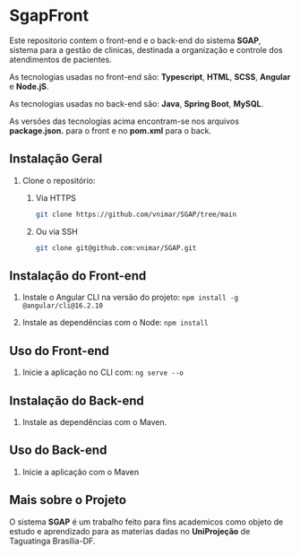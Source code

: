 # SgapFront

Este repositorio contem o front-end e o back-end do sistema **SGAP**, sistema para a gestão de clinicas, destinada a organização e controle dos atendimentos de pacientes.

As tecnologias usadas no front-end são: **Typescript**, **HTML**, **SCSS**, **Angular** e **Node.jS**.

As tecnologias usadas no back-end são: **Java**, **Spring Boot**, **MySQL**.

As versões das tecnologias acima encontram-se nos arquivos **package.json.** para o front e no **pom.xml** para o back.

## Instalação Geral

1. Clone o repositório:

   1. Via HTTPS
      ```bash
      git clone https://github.com/vnimar/SGAP/tree/main
      ```
   
   2. Ou via SSH
        ```bash
        git clone git@github.com:vnimar/SGAP.git
        ```
        
## Instalação do Front-end

1. Instale o Angular CLI na versão do projeto:
        ```npm
        install -g @angular/cli@16.2.10
        ```

2. Instale as dependências com o Node:
        ```npm
        install
        ```
## Uso do Front-end

1. Inicie a aplicação no CLI com:
       ```ng
        serve --o
        ```
   
## Instalação do Back-end

1. Instale as dependências com o Maven.
   
## Uso do Back-end

1. Inicie a aplicação com o Maven

## Mais sobre o Projeto

O sistema **SGAP** é um trabalho feito para fins academicos como objeto de estudo e aprendizado para as materias dadas no **UniProjeção** de Taguatinga Brasilia-DF.
